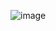 ![image](https://user-images.githubusercontent.com/87464794/222943534-917674d2-01f1-48f0-acb0-3d50fa9e3655.png)
